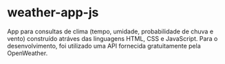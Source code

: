 # weather-app-js
 App para consultas de clima (tempo, umidade, probabilidade de chuva e vento) construído atráves das linguagens HTML, CSS e JavaScript. Para o desenvolvimento, foi utilizado uma API fornecida gratuitamente pela OpenWeather.
